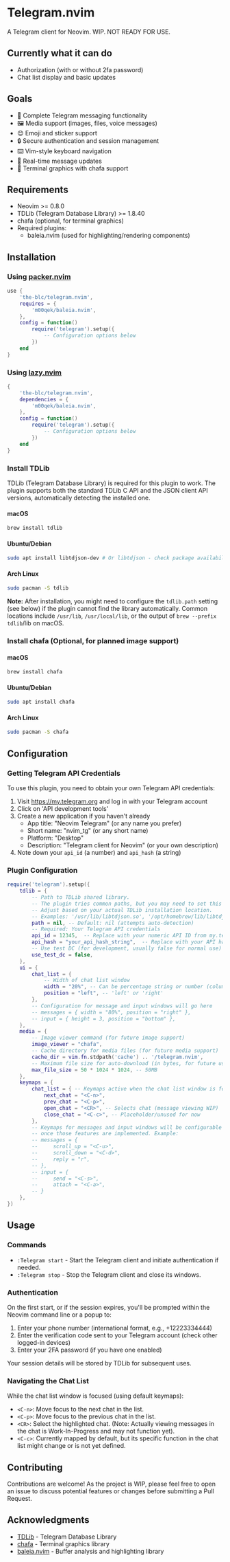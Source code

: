 # Telegram.nvim

A Telegram client for Neovim. WIP. NOT READY FOR USE.

## Currently what it can do

-   Authorization (with or without 2fa password)
-   Chat list display and basic updates

## Goals

-   💬 Complete Telegram messaging functionality
-   🖼️ Media support (images, files, voice messages)
-   😊 Emoji and sticker support
-   🔒 Secure authentication and session management
-   ⌨️ Vim-style keyboard navigation
-   📱 Real-time message updates
-   🎨 Terminal graphics with chafa support

## Requirements

-   Neovim >= 0.8.0
-   TDLib (Telegram Database Library) >= 1.8.40
-   chafa (optional, for terminal graphics)
-   Required plugins:
    -   baleia.nvim (used for highlighting/rendering components)

## Installation

### Using [packer.nvim](https://github.com/wbthomason/packer.nvim)

```lua
use {
    'the-blc/telegram.nvim',
    requires = {
        'm00qek/baleia.nvim',
    },
    config = function()
        require('telegram').setup({
            -- Configuration options below
        })
    end
}
```

### Using [lazy.nvim](https://github.com/folke/lazy.nvim)

```lua
{
    'the-blc/telegram.nvim',
    dependencies = {
        'm00qek/baleia.nvim',
    },
    config = function()
        require('telegram').setup({
            -- Configuration options below
        })
    end
}
```

### Install TDLib

TDLib (Telegram Database Library) is required for this plugin to work. The plugin supports both the standard TDLib C API and the JSON client API versions, automatically detecting the installed one.

#### macOS

```bash
brew install tdlib
```

#### Ubuntu/Debian

```bash
sudo apt install libtdjson-dev # Or libtdjson - check package availability
```

#### Arch Linux

```bash
sudo pacman -S tdlib
```

**Note:** After installation, you might need to configure the `tdlib.path` setting (see below) if the plugin cannot find the library automatically. Common locations include `/usr/lib`, `/usr/local/lib`, or the output of `brew --prefix tdlib`/lib on macOS.

### Install chafa (Optional, for planned image support)

#### macOS

```bash
brew install chafa
```

#### Ubuntu/Debian

```bash
sudo apt install chafa
```

#### Arch Linux

```bash
sudo pacman -S chafa
```

## Configuration

### Getting Telegram API Credentials

To use this plugin, you need to obtain your own Telegram API credentials:

1.  Visit https://my.telegram.org and log in with your Telegram account
2.  Click on 'API development tools'
3.  Create a new application if you haven't already
    -   App title: "Neovim Telegram" (or any name you prefer)
    -   Short name: "nvim_tg" (or any short name)
    -   Platform: "Desktop"
    -   Description: "Telegram client for Neovim" (or your own description)
4.  Note down your `api_id` (a number) and `api_hash` (a string)

### Plugin Configuration

```lua
require('telegram').setup({
    tdlib = {
        -- Path to TDLib shared library.
        -- The plugin tries common paths, but you may need to set this explicitly.
        -- Adjust based on your actual TDLib installation location.
        -- Examples: '/usr/lib/libtdjson.so', '/opt/homebrew/lib/libtdjson.dylib'
        path = nil, -- Default: nil (attempts auto-detection)
        -- Required: Your Telegram API credentials
        api_id = 12345,  -- Replace with your numeric API ID from my.telegram.org
        api_hash = "your_api_hash_string",  -- Replace with your API hash from my.telegram.org
        -- Use test DC (for development, usually false for normal use)
        use_test_dc = false,
    },
    ui = {
        chat_list = {
            -- Width of chat list window
            width = "20%", -- Can be percentage string or number (columns)
            position = "left", -- 'left' or 'right'
        },
        -- Configuration for message and input windows will go here
        -- messages = { width = "80%", position = "right" },
        -- input = { height = 3, position = "bottom" },
    },
    media = {
        -- Image viewer command (for future image support)
        image_viewer = "chafa",
        -- Cache directory for media files (for future media support)
        cache_dir = vim.fn.stdpath('cache') .. '/telegram.nvim',
        -- Maximum file size for auto-download (in bytes, for future use)
        max_file_size = 50 * 1024 * 1024, -- 50MB
    },
    keymaps = {
        chat_list = { -- Keymaps active when the chat list window is focused
            next_chat = "<C-n>",
            prev_chat = "<C-p>",
            open_chat = "<CR>", -- Selects chat (message viewing WIP)
            close_chat = "<C-c>", -- Placeholder/unused for now
        },
        -- Keymaps for messages and input windows will be configurable here
        -- once those features are implemented. Example:
        -- messages = {
        --     scroll_up = "<C-u>",
        --     scroll_down = "<C-d>",
        --     reply = "r",
        -- },
        -- input = {
        --     send = "<C-s>",
        --     attach = "<C-a>",
        -- }
    },
})
```

## Usage

### Commands

-   `:Telegram start` - Start the Telegram client and initiate authentication if needed.
-   `:Telegram stop` - Stop the Telegram client and close its windows.

### Authentication

On the first start, or if the session expires, you'll be prompted within the Neovim command line or a popup to:

1.  Enter your phone number (international format, e.g., +12223334444)
2.  Enter the verification code sent to your Telegram account (check other logged-in devices)
3.  Enter your 2FA password (if you have one enabled)

Your session details will be stored by TDLib for subsequent uses.

### Navigating the Chat List

While the chat list window is focused (using default keymaps):

-   `<C-n>`: Move focus to the next chat in the list.
-   `<C-p>`: Move focus to the previous chat in the list.
-   `<CR>`: Select the highlighted chat. (Note: Actually viewing messages in the chat is Work-In-Progress and may not function yet).
-   `<C-c>`: Currently mapped by default, but its specific function in the chat list might change or is not yet defined.

## Contributing

Contributions are welcome! As the project is WIP, please feel free to open an issue to discuss potential features or changes before submitting a Pull Request.

## Acknowledgments

-   [TDLib](https://github.com/tdlib/td) - Telegram Database Library
-   [chafa](https://github.com/hpjansson/chafa) - Terminal graphics library
-   [baleia.nvim](https://github.com/m00qek/baleia.nvim) - Buffer analysis and highlighting library